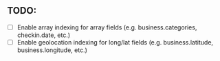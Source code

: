 # 

## TODO:

- [ ] Enable array indexing for array fields (e.g. business.categories, checkin.date, etc.)
- [ ] Enable geolocation indexing for long/lat fields (e.g. business.latitude, business.longitude, etc.)